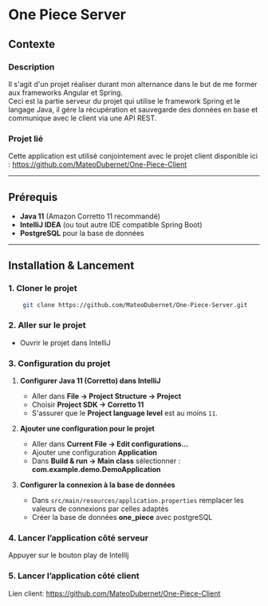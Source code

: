 ﻿# One Piece Server

## Contexte

### Description
Il s'agit d'un projet réaliser durant mon alternance dans le but de me former aux frameworks Angular et Spring.\
Ceci est la partie serveur du projet qui utilise le framework Spring et le langage Java, il gére la récupération et sauvegarde des données en base et communique avec le client via une API REST.

### Projet lié
Cette application est utilisé conjointement avec le projet client disponible ici :
https://github.com/MateoDubernet/One-Piece-Client

---

## Prérequis

- **Java 11** (Amazon Corretto 11 recommandé)
- **IntelliJ IDEA** (ou tout autre IDE compatible Spring Boot)
- **PostgreSQL** pour la base de données

---

## Installation & Lancement
### 1. Cloner le projet
```bash
    git clone https://github.com/MateoDubernet/One-Piece-Server.git
```

### 2. Aller sur le projet
- Ouvrir le projet dans IntelliJ

### 3. Configuration du projet
1. **Configurer Java 11 (Corretto) dans IntelliJ**
    - Aller dans **File → Project Structure → Project**
    - Choisir **Project SDK → Corretto 11**
    - S'assurer que le **Project language level** est au moins `11`.


2. **Ajouter une configuration pour le projet**
    - Aller dans **Current File → Edit configurations...**
    - Ajouter une configuration **Application**
    - Dans **Build & run -> Main class** sélectionner : **com.example.demo.DemoApplication**


3. **Configurer la connexion à la base de données**
   - Dans `src/main/resources/application.properties` remplacer les valeurs de connexions par celles adaptés
   - Créer la base de données **one_piece** avec postgreSQL

### 4. Lancer l’application côté serveur
Appuyer sur le bouton play de IntellIj

### 5. Lancer l’application côté client
Lien client: https://github.com/MateoDubernet/One-Piece-Client
